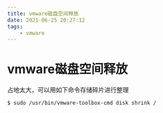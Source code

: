 ```yaml
---
title: vmware磁盘空间释放
date: 2021-06-25 20:27:12
tags:
    - vmware
---
```

# vmware磁盘空间释放

占地太大，可以用如下命令存储碎片进行整理

`$ sudo /usr/bin/vmware-toolbox-cmd disk shrink /`
